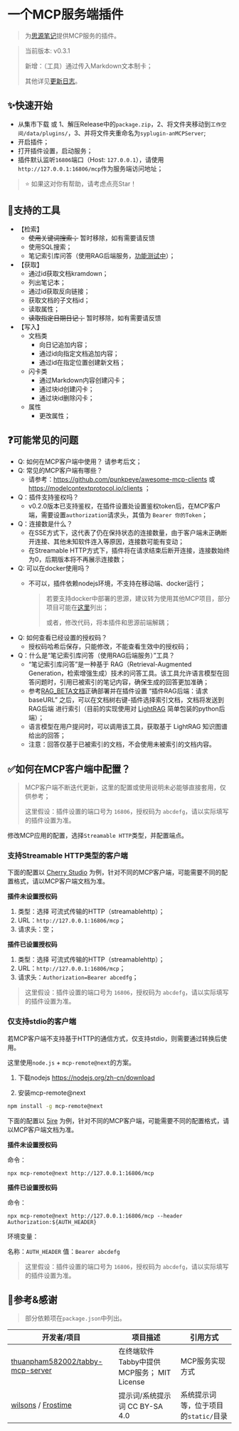 # 一个MCP服务端插件

> 为[思源笔记](https://github.com/siyuan-note/siyuan)提供MCP服务的插件。

> 当前版本: v0.3.1
>
> 新增：（工具）通过传入Markdown文本制卡；
>
> 其他详见[更新日志](./CHANGELOG.md)。

## ✨快速开始

- 从集市下载 或 1、解压Release中的`package.zip`，2、将文件夹移动到`工作空间/data/plugins/`，3、并将文件夹重命名为`syplugin-anMCPServer`;
- 开启插件；
- 打开插件设置，启动服务；
- 插件默认监听`16806`端口（Host: `127.0.0.1`），请使用`http://127.0.0.1:16806/mcp`作为服务端访问地址；

> ⭐ 如果这对你有帮助，请考虑点亮Star！

## 🔧支持的工具

- 【检索】
  - ~~使用关键词搜索；~~  暂时移除，如有需要请反馈
  - 使用SQL搜索；
  - 笔记索引库问答（使用RAG后端服务，[功能测试中](./RAG_BETA.md)）；
- 【获取】
  - 通过id获取文档kramdown；
  - 列出笔记本；
  - 通过id获取反向链接；
  - 获取文档的子文档id；
  - 读取属性；
  - ~~读取指定日期日记；~~ 暂时移除，如有需要请反馈
- 【写入】
  - 文档类
    - 向日记追加内容；
    - 通过id向指定文档追加内容；
    - 通过id在指定位置创建新文档；
  - 闪卡类
    - 通过Markdown内容创建闪卡；
    - 通过块id创建闪卡；
    - 通过块id删除闪卡；
  - 属性
    - 更改属性；


## ❓可能常见的问题

- Q: 如何在MCP客户端中使用？
  请参考后文；
- Q: 常见的MCP客户端有哪些？
  - 请参考：https://github.com/punkpeye/awesome-mcp-clients 或 https://modelcontextprotocol.io/clients ；
- Q：插件支持鉴权吗？
  - v0.2.0版本已支持鉴权，在插件设置处设置鉴权token后，在MCP客户端，需要设置`authorization`请求头，其值为 `Bearer 你的Token`；
- Q：连接数是什么？
  - 在SSE方式下，这代表了仍在保持状态的连接数量，由于客户端未正确断开连接、其他未知软件连入等原因，连接数可能有变动；
  - 在Streamable HTTP方式下，插件将在请求结束后断开连接，连接数始终为0，后期版本将不再展示连接数；
- Q: 可以在docker使用吗？
  - 不可以，插件依赖nodejs环境，不支持在移动端、docker运行；
  
    > 若要支持docker中部署的思源，建议转为使用其他MCP项目，部分项目可能在[这里](https://github.com/siyuan-note/siyuan/issues/13795)列出；
    > 
    > 或者，修改代码，将本插件和思源前端解耦；
- Q: 如何查看已经设置的授权码？
  - 授权码哈希后保存，只能修改，不能查看生效中的授权码；
- Q：什么是“笔记索引库问答（使用RAG后端服务）”工具？
  - “笔记索引库问答”是一种基于 RAG（Retrieval-Augmented Generation，检索增强生成）技术的问答工具。该工具允许语言模型在回答问题时，引用已被索引的笔记内容，确保生成的回答更加准确；
  - 参考[RAG_BETA文档](./RAG_BETA.md)正确部署并在插件设置 “插件RAG后端：请求baseURL” 之后，可以在文档树右键-插件选择索引文档，文档将发送到 RAG后端 进行索引（目前的实现使用对 [LightRAG](https://github.com/HKUDS/LightRAG) 简单包装的python后端）；
  - 语言模型在用户提问时，可以调用该工具，获取基于 LightRAG 知识图谱给出的回答；
  - 注意：回答仅基于已被索引的文档，不会使用未被索引的文档内容。

## ✅如何在MCP客户端中配置？

> MCP客户端不断迭代更新，这里的配置或使用说明未必能够直接套用，仅供参考；
>
> 这里假设：插件设置的端口号为 `16806`，授权码为 `abcdefg`，请以实际填写的插件设置为准。

修改MCP应用的配置，选择`Streamable HTTP`类型，并配置端点。

### 支持Streamable HTTP类型的客户端

下面的配置以 [Cherry Studio](https://github.com/CherryHQ/cherry-studio) 为例，针对不同的MCP客户端，可能需要不同的配置格式，请以MCP客户端文档为准。

**插件未设置授权码**

1. 类型：选择 可流式传输的HTTP（streamablehttp）；
2. URL：`http://127.0.0.1:16806/mcp`；
3. 请求头：空；

**插件已设置授权码**

1. 类型：选择 可流式传输的HTTP（streamablehttp）；
2. URL：`http://127.0.0.1:16806/mcp`；
3. 请求头：`Authorization=Bearer abcedfg`；

> 这里假设：插件设置的端口号为 `16806`，授权码为 `abcdefg`，请以实际填写的插件设置为准。

### 仅支持stdio的客户端

若MCP客户端不支持基于HTTP的通信方式，仅支持stdio，则需要通过转换后使用。

这里使用`node.js` + `mcp-remote@next`的方案。

1. 下载nodejs https://nodejs.org/zh-cn/download

2. 安装mcp-remote@next
  ```bash
  npm install -g mcp-remote@next
  ```

下面的配置以 [5ire](https://5ire.app/) 为例，针对不同的MCP客户端，可能需要不同的配置格式，请以MCP客户端文档为准。

**插件未设置授权码**

命令：

```
npx mcp-remote@next http://127.0.0.1:16806/mcp
```

**插件已设置授权码**

命令：
```
npx mcp-remote@next http://127.0.0.1:16806/mcp --header Authorization:${AUTH_HEADER}
```

环境变量：

名称：`AUTH_HEADER`
值：`Bearer abcdefg`

> 这里假设：插件设置的端口号为 `16806`，授权码为 `abcdefg`，请以实际填写的插件设置为准。

## 🙏参考&感谢

> 部分依赖项在`package.json`中列出。

| 开发者/项目                                                         | 项目描述           | 引用方式         |
|---------------------------------------------------------------------|----------------|--------------|
| [thuanpham582002/tabby-mcp-server](https://github.com/thuanpham582002/tabby-mcp-server) | 在终端软件Tabby中提供MCP服务； MIT License | MCP服务实现方式 |
| [wilsons](https://ld246.com/article/1756172573626/comment/1756384424179?r=wilsons#comments) / [Frostime](https://ld246.com/article/1739546865001#%E6%80%9D%E6%BA%90-SQL-%E6%9F%A5%E8%AF%A2-System-Prompt) | 提示词/系统提示词 CC BY-SA 4.0 | 系统提示词等，位于项目的`static/`目录 |
